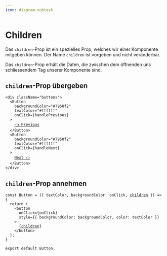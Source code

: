```yaml
---
icon: diagram-subtask
---
```


# Children

Das `children`-Prop ist ein spezielles Prop, welches wir einer Komponente mitgeben können. Der Name `children` ist vorgeben und nicht veränderbar.

Das `children`-Prop erhält die Daten, die zwischen dem öffnenden uns schliessendem Tag unserer Komponente sind.

## `children`-Prop übergeben

<pre class="language-tsx"><code class="lang-tsx">&#x3C;div className="buttons">
  &#x3C;Button
    backgroundColor="#7950f2"
    textColor="#ffffff"
    onClick={handlePrevious}
  >
    <a data-footnote-ref href="#user-content-fn-1">👈 Previous</a>
  &#x3C;/Button>
  &#x3C;Button
    backgroundColor="#7950f2"
    textColor="#ffffff"
    onClick={handleNext}
  >
    <a data-footnote-ref href="#user-content-fn-2">Next 👉</a>
  &#x3C;/Button>
&#x3C;/div>
</code></pre>

## `children`-Prop annehmen

<pre class="language-tsx"><code class="lang-tsx">const Button = ({ textColor, backgroundColor, onClick, <a data-footnote-ref href="#user-content-fn-3">children</a> }) => {
  return (
    &#x3C;button
      onClick={onClick}
      style={{ backgroundColor: backgroundColor, color: textColor }}
    >
      {<a data-footnote-ref href="#user-content-fn-4">children</a>}
    &#x3C;/button>
  );
}

export default Button;
</code></pre>



[^1]: Hier findet die Übergabe statt

[^2]: Hier findet die Übergabe statt

[^3]: Hier findet die Annahme statt

[^4]: Hier werden die `children` genutzt

